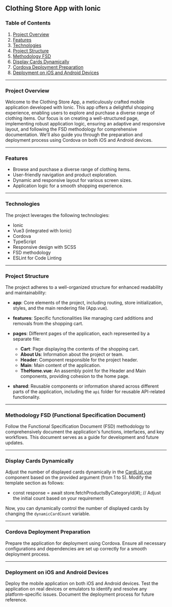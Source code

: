 ## Clothing Store App with Ionic

### Table of Contents

1. [Project Overview](#project-overview)
2. [Features](#features)
3. [Technologies](#technologies)
4. [Project Structure](#project-structure)
5. [Methodology FSD](#methodology-fsd-functional-specification-document)
6. [Display Cards Dynamically](#display-cards-dynamically)
7. [Cordova Deployment Preparation](#cordova-deployment-preparation)
8. [Deployment on iOS and Android Devices](#deployment-on-ios-and-android-devices)

---

### Project Overview

Welcome to the Clothing Store App, a meticulously crafted mobile application developed with Ionic. This app offers a delightful shopping experience, enabling users to explore and purchase a diverse range of clothing items. Our focus is on creating a well-structured page, implementing robust application logic, ensuring an adaptive and responsive layout, and following the FSD methodology for comprehensive documentation. We'll also guide you through the preparation and deployment process using Cordova on both iOS and Android devices.

---

### Features

- Browse and purchase a diverse range of clothing items.
- User-friendly navigation and product exploration.
- Dynamic and responsive layout for various screen sizes.
- Application logic for a smooth shopping experience.

---

### Technologies

The project leverages the following technologies:

- Ionic
- Vue3 (integrated with Ionic)
- Cordova
- TypeScript
- Responsive design with SCSS
- FSD methodology
- ESLint for Code Linting

---

### Project Structure

The project adheres to a well-organized structure for enhanced readability and maintainability:

- **app**: Core elements of the project, including routing, store initialization, styles, and the main rendering file (App.vue).
- **features**: Specific functionalities like managing card additions and removals from the shopping cart.

- **pages**: Different pages of the application, each represented by a separate file:

  - **Cart**: Page displaying the contents of the shopping cart.
  - **About Us**: Information about the project or team.
  - **Header**: Component responsible for the project header.
  - **Main**: Main content of the application.
  - **TheHome.vue**: An assembly point for the Header and Main components, providing cohesion to the home page.

- **shared**: Reusable components or information shared across different parts of the application, including the `api` folder for reusable API-related functionality.

---

### Methodology FSD (Functional Specification Document)

Follow the Functional Specification Document (FSD) methodology to comprehensively document the application's functions, interfaces, and key workflows. This document serves as a guide for development and future updates.

---

### Display Cards Dynamically

Adjust the number of displayed cards dynamically in the [CardList.vue](#) component based on the provided argument (from 1 to 5). Modify the template section as follows:

- const response = await store.fetchProductsByCategoryId(#); // Adjust the initial count based on your requirement

Now, you can dynamically control the number of displayed cards by changing the `dynamicCardCount` variable.

---

### Cordova Deployment Preparation

Prepare the application for deployment using Cordova. Ensure all necessary configurations and dependencies are set up correctly for a smooth deployment process.

---

### Deployment on iOS and Android Devices

Deploy the mobile application on both iOS and Android devices. Test the application on real devices or emulators to identify and resolve any platform-specific issues. Document the deployment process for future reference.
